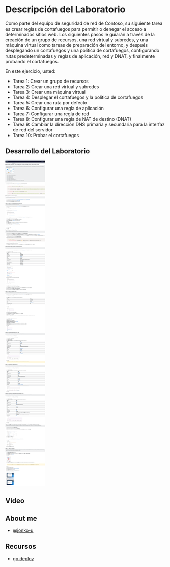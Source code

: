 # Descripción del Laboratorio
Como parte del equipo de seguridad de red de Contoso, su siguiente tarea es crear reglas de cortafuegos para permitir o denegar el acceso a determinados sitios web. Los siguientes pasos le guiarán a través de la creación de un grupo de recursos, una red virtual y subredes, y una máquina virtual como tareas de preparación del entorno, y después desplegando un cortafuegos y una política de cortafuegos, configurando rutas predeterminadas y reglas de aplicación, red y DNAT, y finalmente probando el cortafuegos.


En este ejercicio, usted:

- Tarea 1: Crear un grupo de recursos
- Tarea 2: Crear una red virtual y subredes
- Tarea 3: Crear una máquina virtual
- Tarea 4: Desplegar el cortafuegos y la política de cortafuegos
- Tarea 5: Crear una ruta por defecto
- Tarea 6: Configurar una regla de aplicación
- Tarea 7: Configurar una regla de red
- Tarea 8: Configurar una regla de NAT de destino (DNAT)
- Tarea 9: Cambiar la dirección DNS primaria y secundaria para la interfaz de red del servidor
- Tarea 10: Probar el cortafuegos


## Desarrollo del Laboratorio
![Logo](/AZ-700-Designing%20%20and%20Implementing%20Microsoft%20Azure%20Networking%20Solutions/M06%20-%20Unit%207%20Deploy%20and%20configure%20Azure%20Firewall%20using%20the%20Azure%20portal/screenshots/Unit07.png)

## Video


## About me
- [@jonko-u](https://github.com/jonko-u)

## Recursos
- [go deploy](https://lms.godeploy.it/)


